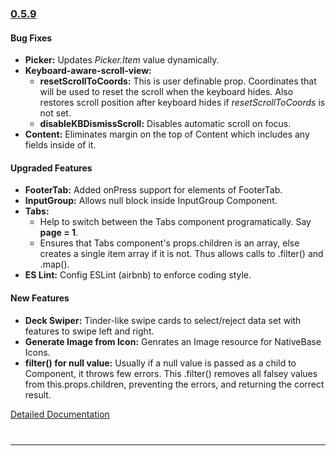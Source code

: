 ### [0.5.9](https://github.com/GeekyAnts/NativeBase/releases/tag/v0.5.9)

#### Bug Fixes
* **Picker:** Updates <i>Picker.Item</i> value dynamically.
* **Keyboard-aware-scroll-view:**
  * **resetScrollToCoords:** This is user definable prop. Coordinates that will be used to reset the scroll when the keyboard hides. Also restores scroll position after keyboard hides if <i>resetScrollToCoords</i> is not set.
  * **disableKBDismissScroll:** Disables automatic scroll on focus.
* **Content:** Eliminates margin on the top of Content which includes any fields inside of it.

#### Upgraded Features
* **FooterTab:** Added onPress support for elements of FooterTab.
* **InputGroup:** Allows null block inside InputGroup Component.
* **Tabs:**
  * Help to switch between the Tabs component programatically. Say **page = 1**.   
  * Ensures that Tabs component's props.children is an array, else creates a single item array if it is not. Thus allows calls to .filter() and .map().
* **ES Lint:** Config ESLint (airbnb) to enforce coding style.


#### New Features
* **Deck Swiper:** Tinder-like swipe cards to select/reject data set with features to swipe left and right.
* **Generate Image from Icon:** Genrates an Image resource for NativeBase Icons.
* **filter() for null value:** Usually if a null value is passed as a child to Component, it throws few errors. This .filter() removes all falsey values from this.props.children, preventing the errors, and returning the correct result.

[Detailed Documentation](https://nativebase.io/docs/v0.5.9/)

<hr style="margin-top: 40px">
